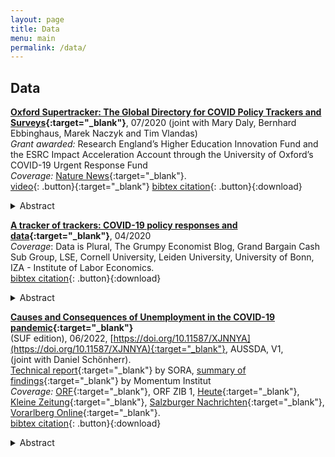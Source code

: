 ```yaml
---
layout: page
title: Data
menu: main
permalink: /data/
---
```


## Data
<p> </p>

**[Oxford Supertracker: The Global Directory for COVID Policy Trackers and Surveys](https://supertracker.spi.ox.ac.uk/){:target="_blank"}**, 07/2020 (joint with Mary Daly, Bernhard Ebbinghaus, Marek Naczyk and Tim Vlandas) \
*Grant awarded:* Research England’s Higher Education Innovation Fund and the ESRC Impact Acceleration Account through the University of Oxford’s COVID-19 Urgent Response Fund \
*Coverage:* [Nature News](https://www.nature.com/articles/d41586-021-00590-2){:target="_blank"}. \
[video](https://youtu.be/3Fh9OIfA2MI?t=9751){: .button}{:target="_blank"}
[bibtex citation](../assets/daly2020supertracker.bib){: .button}{:download}
<details>
  <summary>Abstract</summary>
  
The Oxford Supertracker is a global directory of over several hundred policy trackers and surveys related to COVID-19. This novel collection is designed to assist researchers and policy-makers in keeping track of a rapidly growing number of data sources. You can search and identify relevant information resources, such as datasets, surveys, and systematic collections, across different areas, countries and data types.
</details>
<p> </p>


**[A tracker of trackers: COVID-19 policy responses and data](https://lukaslehner.github.io/covid19policytrackers/){:target="_blank"}**, 04/2020 \
*Coverage*: Data is Plural, The Grumpy Economist Blog, Grand Bargain Cash Sub Group, LSE, Cornell University, Leiden University, University of Bonn, IZA - Institute of Labor Economics. \
[bibtex citation](../assets/lehner2020policytrackers.bib){: .button}{:download}
<details>
  <summary>Abstract</summary>
  
The amount of COVID-19 related research being produced within the first weeks following the implementation of far-reaching lockdowns across the globe has been impressive. To keep track of new sources, I have compiled a collection of currently over 100 policy trackers and datasets on the topic. The compilation is not meant to be exhaustive and I am grateful for general feedback you may have or suggestions on new sources.
</details>
<p> </p>


**[Causes and Consequences of Unemployment in the COVID-19 pandemic](https://doi.org/10.11587/XJNNYA){:target="_blank"}** \
(SUF edition), 06/2022, [https://doi.org/10.11587/XJNNYA](https://doi.org/10.11587/XJNNYA){:target="_blank"}, AUSSDA, V1, \
(joint with Daniel Schönherr). \
[Technical report](https://www.momentum-institut.at/system/files/2021-09/sora-21086-momentum-arbeitslosen-monitor.pdf){:target="_blank"} by SORA, [summary of findings](https://www.momentum-institut.at/arbeitslosen-monitor){:target="_blank"} by Momentum Institut \
*Coverage:* [ORF](https://oesterreich.orf.at/stories/3119573/){:target="_blank"}, ORF ZIB 1, [Heute](https://www.heute.at/s/mehrheit-schaemt-sich-fuer-ihre-arbeitslosigkeit-100161049){:target="_blank"}, [Kleine Zeitung](https://www.kleinezeitung.at/wirtschaft/6028570/Mehr-als-1200-Betroffene-befragt_Studie_Worunter-Arbeitslose-in){:target="_blank"}, [Salzburger Nachrichten](https://www.sn.at/wirtschaft/oesterreich/arbeitslose-oft-armutsgefaehrdet-108906430){:target="_blank"}, [Vorarlberg Online](https://www.vol.at/arbeitslose-oft-armutsgefaehrdet/7111464){:target="_blank"}. \
[bibtex citation](../assets/schonherr2022unemployment.bib){: .button}{:download}
<details>
  <summary>Abstract</summary>
  
The study "Causes and Consequences of Unemployment in the COVID-19 pandemic" addresses the financial and psychological consequences of unemployment for those affected in the second year of the Corona pandemic. The study is based on an Austria-wide standardised telephone survey of 1844 people aged 15 to 64. The interviews took place between 29 May and 11 July 2021. 1215 interviewees were unemployed at the time of the interview, 332 of them long-term unemployed, 629 interviewees were employed.
</details>
<p> </p>

